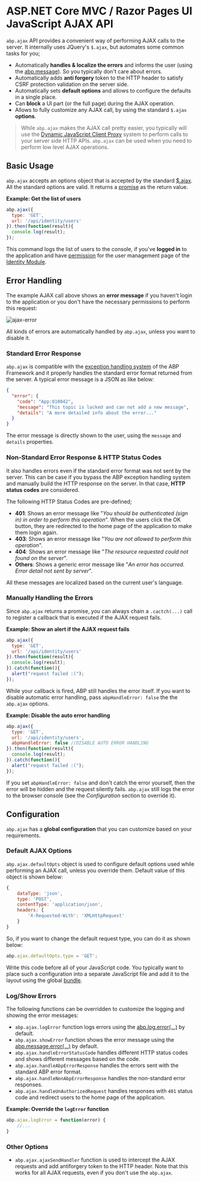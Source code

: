 # ASP.NET Core MVC / Razor Pages UI JavaScript AJAX API

`abp.ajax` API provides a convenient way of performing AJAX calls to the server. It internally uses JQuery's `$.ajax`, but automates some common tasks for you;

* Automatically **handles & localize the errors** and informs the user (using the [abp.message](Message.md)). So you typically don't care about errors.
* Automatically adds **anti forgery** token to the HTTP header to satisfy CSRF protection validation on the server side.
* Automatically sets **default options** and allows to configure the defaults in a single place.
* Can **block** a UI part (or the full page) during the AJAX operation.
* Allows to fully customize any AJAX call, by using the standard `$.ajax` **options**.

> While `abp.ajax` makes the AJAX call pretty easier, you typically will use the [Dynamic JavaScript Client Proxy](Dynamic-JavaScript-Client-Proxies.md) system to perform calls to your server side HTTP APIs. `abp.ajax` can be used when you need to perform low level AJAX operations.

## Basic Usage

`abp.ajax` accepts an options object that is accepted by the standard [$.ajax](https://api.jquery.com/jquery.ajax/#jQuery-ajax-settings). All the standard options are valid. It returns a [promise](https://api.jquery.com/category/deferred-object/) as the return value.

**Example: Get the list of users**

````js
abp.ajax({
  type: 'GET',
  url: '/api/identity/users'
}).then(function(result){
  console.log(result);
});
````

This command logs the list of users to the console, if you've **logged in** to the application and have [permission](../../../Authorization.md) for the user management page of the [Identity Module](../../../Modules/Identity.md).

## Error Handling

The example AJAX call above shows an **error message** if you haven't login to the application or you don't have the necessary permissions to perform this request:

![ajax-error](D:\Github\abp\docs\en\images\ajax-error.png)

All kinds of errors are automatically handled by `abp.ajax`, unless you want to disable it.

### Standard Error Response

`abp.ajax` is compatible with the [exception handling system](../../../Exception-Handling.md) of the ABP Framework and it properly handles the standard error format returned from the server. A typical error message is a JSON as like below:

````json
{
  "error": {
    "code": "App:010042",
    "message": "This topic is locked and can not add a new message",
    "details": "A more detailed info about the error..."
  }
}
````

The error message is directly shown to the user, using the `message` and `details` properties.

### Non-Standard Error Response & HTTP Status Codes

It also handles errors even if the standard error format was not sent by the server. This can be case if you bypass the ABP exception handling system and manually build the HTTP response on the server. In that case, **HTTP status codes** are considered.

The following HTTP Status Codes are pre-defined;

* **401**: Shows an error message like "*You should be authenticated (sign in) in order to perform this operation*". When the users click the OK button, they are redirected to the home page of the application to make them login again.
* **403**: Shows an error message like "*You are not allowed to perform this operation*".
* **404**: Shows an error message like "*The resource requested could not found on the server*".
* **Others**: Shows a generic error message like "*An error has occurred. Error detail not sent by server*".

All these messages are localized based on the current user's language.

### Manually Handling the Errors

Since `abp.ajax` returns a promise, you can always chain a `.cactch(...)` call to register a callback that is executed if the AJAX request fails.

**Example: Show an alert if the AJAX request fails**

````js
abp.ajax({
  type: 'GET',
  url: '/api/identity/users'
}).then(function(result){
  console.log(result);
}).catch(function(){
  alert("request failed :(");
});
````

While your callback is fired, ABP still handles the error itself. If you want to disable automatic error handling, pass `abpHandleError: false` the the `abp.ajax` options.

**Example: Disable the auto error handling**

````js
abp.ajax({
  type: 'GET',
  url: '/api/identity/users',
  abpHandleError: false //DISABLE AUTO ERROR HANDLING
}).then(function(result){
  console.log(result);
}).catch(function(){
  alert("request failed :(");
});
````

If you set `abpHandleError: false` and don't catch the error yourself, then the error will be hidden and the request silently fails. `abp.ajax` still logs the error to the browser console (see the *Configuration* section to override it).

## Configuration

`abp.ajax` has a **global configuration** that you can customize based on your requirements.

### Default AJAX Options

`abp.ajax.defaultOpts` object is used to configure default options used while performing an AJAX call, unless you override them. Default value of this object is shown below: 

````js
{
    dataType: 'json',
    type: 'POST',
    contentType: 'application/json',
    headers: {
        'X-Requested-With': 'XMLHttpRequest'
    }
}
````

So, if you want to change the default request type, you can do it as shown below:

````js
abp.ajax.defaultOpts.type = 'GET';
````

Write this code before all of your JavaScript code. You typically want to place such a configuration into a separate JavaScript file and add it to the layout using the global [bundle](../Bundling-Minification.md).

### Log/Show Errors

The following functions can be overridden to customize the logging and showing the error messages:

* `abp.ajax.logError` function logs errors using the [abp.log.error(...)](Logging.md) by default.
* `abp.ajax.showError` function shows the error message using the [abp.message.error(...)](Message.md) by default.
* `abp.ajax.handleErrorStatusCode` handles different HTTP status codes and shows different messages based on the code.
* `abp.ajax.handleAbpErrorResponse` handles the errors sent with the standard ABP error format.
* `abp.ajax.handleNonAbpErrorResponse` handles the non-standard error responses.
* `abp.ajax.handleUnAuthorizedRequest` handles responses with `401` status code and redirect users to the home page of the application.

**Example: Override the `logError` function**

````js
abp.ajax.logError = function(error) {
    //...
}
````

### Other Options

* `abp.ajax.ajaxSendHandler` function is used to intercept the AJAX requests and add antiforgery token to the HTTP header. Note that this works for all AJAX requests, even if you don't use the `abp.ajax`.